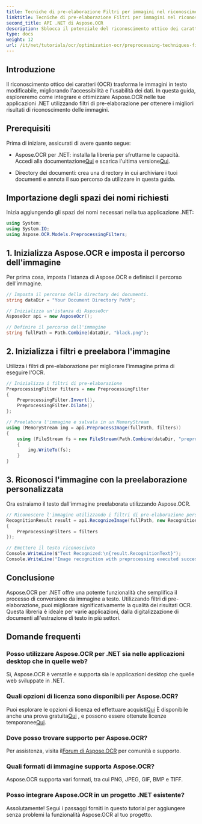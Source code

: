 ```yaml
---
title: Tecniche di pre-elaborazione Filtri per immagini nel riconoscimento delle immagini OCR
linktitle: Tecniche di pre-elaborazione Filtri per immagini nel riconoscimento delle immagini OCR
second_title: API .NET di Aspose.OCR
description: Sblocca il potenziale del riconoscimento ottico dei caratteri (OCR) nelle tue applicazioni .NET con Aspose.OCR. Questa guida fornisce un approccio passo dopo passo all'implementazione dell'OCR tramite filtri di pre-elaborazione.
type: docs
weight: 12
url: /it/net/tutorials/ocr/optimization-ocr/preprocessing-techniques-filters-for-image/
---
```

## Introduzione

Il riconoscimento ottico dei caratteri (OCR) trasforma le immagini in testo modificabile, migliorando l'accessibilità e l'usabilità dei dati. In questa guida, esploreremo come integrare e ottimizzare Aspose.OCR nelle tue applicazioni .NET utilizzando filtri di pre-elaborazione per ottenere i migliori risultati di riconoscimento delle immagini.

## Prerequisiti

Prima di iniziare, assicurati di avere quanto segue:

-  Aspose.OCR per .NET: installa la libreria per sfruttarne le capacità. Accedi alla documentazione[Qui](https://reference.aspose.com/ocr/net/) e scarica l'ultima versione[Qui](https://releases.aspose.com/ocr/net/).

- Directory dei documenti: crea una directory in cui archiviare i tuoi documenti e annota il suo percorso da utilizzare in questa guida.

## Importazione degli spazi dei nomi richiesti

Inizia aggiungendo gli spazi dei nomi necessari nella tua applicazione .NET:

```csharp
using System;
using System.IO;
using Aspose.OCR.Models.PreprocessingFilters;
```

## 1. Inizializza Aspose.OCR e imposta il percorso dell'immagine

Per prima cosa, imposta l'istanza di Aspose.OCR e definisci il percorso dell'immagine.

```csharp
// Imposta il percorso della directory dei documenti.
string dataDir = "Your Document Directory Path";

// Inizializza un'istanza di AsposeOcr
AsposeOcr api = new AsposeOcr();

// Definire il percorso dell'immagine
string fullPath = Path.Combine(dataDir, "black.png");
```

## 2. Inizializza i filtri e preelabora l'immagine

Utilizza i filtri di pre-elaborazione per migliorare l'immagine prima di eseguire l'OCR.

```csharp
// Inizializza i filtri di pre-elaborazione
PreprocessingFilter filters = new PreprocessingFilter
{
    PreprocessingFilter.Invert(),
    PreprocessingFilter.Dilate()
};

// Preelabora l'immagine e salvala in un MemoryStream
using (MemoryStream img = api.PreprocessImage(fullPath, filters))
{
    using (FileStream fs = new FileStream(Path.Combine(dataDir, "preprocessed.png"), FileMode.Create))
    {
        img.WriteTo(fs);
    }
}
```

## 3. Riconosci l'immagine con la preelaborazione personalizzata

Ora estraiamo il testo dall'immagine preelaborata utilizzando Aspose.OCR.

```csharp
// Riconoscere l'immagine utilizzando i filtri di pre-elaborazione personalizzati
RecognitionResult result = api.RecognizeImage(fullPath, new RecognitionSettings
{
    PreprocessingFilters = filters
});

// Emettere il testo riconosciuto
Console.WriteLine($"Text Recognized:\n{result.RecognitionText}");
Console.WriteLine("Image recognition with preprocessing executed successfully.");
```

## Conclusione

Aspose.OCR per .NET offre una potente funzionalità che semplifica il processo di conversione da immagine a testo. Utilizzando filtri di pre-elaborazione, puoi migliorare significativamente la qualità dei risultati OCR. Questa libreria è ideale per varie applicazioni, dalla digitalizzazione di documenti all'estrazione di testo in più settori.

## Domande frequenti

### Posso utilizzare Aspose.OCR per .NET sia nelle applicazioni desktop che in quelle web?  
Sì, Aspose.OCR è versatile e supporta sia le applicazioni desktop che quelle web sviluppate in .NET.

### Quali opzioni di licenza sono disponibili per Aspose.OCR?  
 Puoi esplorare le opzioni di licenza ed effettuare acquisti[Qui](https://purchase.conholdate.com/buy) È disponibile anche una prova gratuita[Qui](https://releases.aspose.com/) , e possono essere ottenute licenze temporanee[Qui](https://purchase.conholdate.com/temporary-license/).

### Dove posso trovare supporto per Aspose.OCR?  
Per assistenza, visita il[Forum di Aspose.OCR](https://forum.aspose.com/c/ocr/16) per comunità e supporto.

### Quali formati di immagine supporta Aspose.OCR?  
Aspose.OCR supporta vari formati, tra cui PNG, JPEG, GIF, BMP e TIFF.

### Posso integrare Aspose.OCR in un progetto .NET esistente?  
Assolutamente! Segui i passaggi forniti in questo tutorial per aggiungere senza problemi la funzionalità Aspose.OCR al tuo progetto.